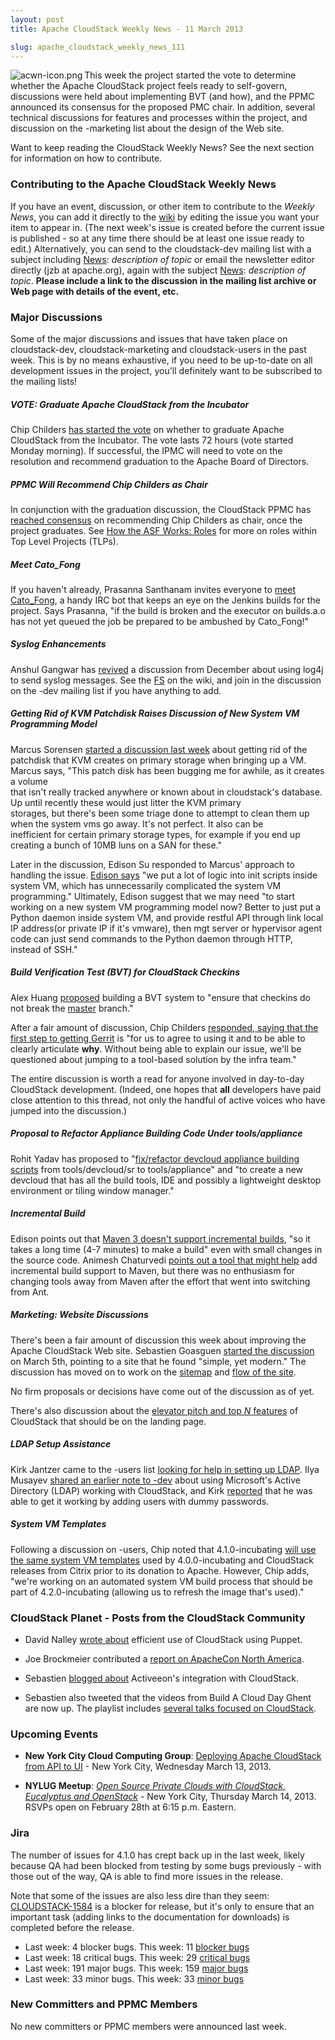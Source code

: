 ```yaml
---
layout: post
title: Apache CloudStack Weekly News - 11 March 2013

slug: apache_cloudstack_weekly_news_111
---
```

<p><img src="/img/imported/3b5a1e4e-90cb-469e-a58a-512bdcc28007?t=true" alt="acwn-icon.png" align="left"></img>This week the project started the vote to determine whether the Apache CloudStack project feels ready to self-govern, discussions were held about implementing BVT (and how), and the PPMC announced its consensus for the proposed PMC chair. In addition, several technical discussions for features and processes within the project, and discussion on the -marketing list about the design of the Web site.</p>

<p>Want to keep reading the CloudStack Weekly News? See the next section for information on how to contribute.</p>

<h3><a name="ApacheCloudStackWeeklyNews-11March2013-ContributingtotheApacheCloudStackWeeklyNews"></a>Contributing to the Apache CloudStack Weekly News</h3>

<p>If you have an event, discussion, or other item to contribute to the <em>Weekly News</em>, you can add it directly to the <a href="https://cwiki.apache.org/confluence/display/CLOUDSTACK/CloudStack+Weekly+News" class="external-link" rel="nofollow">wiki</a> by editing the issue you want your item to appear in. (The next week's issue is created before the current issue is published - so at any time there should be at least one issue ready to edit.) Alternatively, you can send to the cloudstack-dev mailing list with a subject including <a href="" title="News">News</a>: <em>description of topic</em> or email the newsletter editor directly (jzb at apache.org), again with the subject <a href="" title="News">News</a>: <em>description of topic</em>. <b>Please include a link to the discussion in the mailing list archive or Web page with details of the event, etc.</b></p>

<h3><a name="ApacheCloudStackWeeklyNews-11March2013-MajorDiscussions"></a>Major Discussions</h3>

<p>Some of the major discussions and issues that have taken place on cloudstack-dev, cloudstack-marketing and cloudstack-users in the past week. This is by no means exhaustive, if you need to be up-to-date on all development issues in the project, you'll definitely want to be subscribed to the mailing lists!</p>

<h5><a name="ApacheCloudStackWeeklyNews-11March2013-VOTE%3AGraduateApacheCloudStackfromtheIncubator"></a>VOTE: Graduate Apache CloudStack from the Incubator</h5>

<p>Chip Childers <a href="http://markmail.org/message/3qh2dvzvdzk5vxka" class="external-link" rel="nofollow">has started the vote</a> on whether to graduate Apache CloudStack from the Incubator. The vote lasts 72 hours (vote started Monday morning). If successful, the IPMC will need to vote on the resolution and recommend graduation to the Apache Board of Directors. </p>

<h5><a name="ApacheCloudStackWeeklyNews-11March2013-PPMCWillRecommendChipChildersasChair"></a>PPMC Will Recommend Chip Childers as Chair</h5>

<p>In conjunction with the graduation discussion, the CloudStack PPMC has <a href="http://markmail.org/message/hv72l22kk4dms7aj" class="external-link" rel="nofollow">reached consensus</a> on recommending Chip Childers as chair, once the project graduates. See <a href="http://www.apache.org/foundation/how-it-works.html#roles" class="external-link" rel="nofollow">How the ASF Works: Roles</a> for more on roles within Top Level Projects (TLPs).</p>

<h5><a name="ApacheCloudStackWeeklyNews-11March2013-MeetCatoFong"></a>Meet Cato_Fong</h5>

<p>If you haven't already, Prasanna Santhanam invites everyone to <a href="http://markmail.org/message/daujidydbynx2key" class="external-link" rel="nofollow">meet Cato_Fong</a>, a handy IRC bot that keeps an eye on the Jenkins builds for the project. Says Prasanna, "if the build is broken and the executor on builds.a.o has not yet queued the job be prepared to be ambushed by Cato_Fong!"</p>

<h5><a name="ApacheCloudStackWeeklyNews-11March2013-SyslogEnhancements"></a>Syslog Enhancements</h5>

<p>Anshul Gangwar has <a href="http://markmail.org/message/iojeclbpkssbbprk" class="external-link" rel="nofollow">revived</a> a discussion from December about using log4j to send syslog messages. See the <a href="https://cwiki.apache.org/confluence/display/CLOUDSTACK/FS+for+Syslog+Enhancements" class="external-link" rel="nofollow">FS</a> on the wiki, and join in the discussion on the -dev mailing list if you have anything to add. </p>

<h5><a name="ApacheCloudStackWeeklyNews-11March2013-GettingRidofKVMPatchdiskRaisesDiscussionofNewSystemVMProgrammingModel"></a>Getting Rid of KVM Patchdisk Raises Discussion of New System VM Programming Model</h5>

<p>Marcus Sorensen <a href="http://markmail.org/message/anaolzxlcpgrlnh5" class="external-link" rel="nofollow">started a discussion last week</a> about getting rid of the patchdisk that KVM creates on primary storage when bringing up a VM. Marcus says, "This patch disk has been bugging me for awhile, as it creates a volume<br/>
that isn't really tracked anywhere or known about in cloudstack's database. Up until recently these would just litter the KVM primary<br/>
storages, but there's been some triage done to attempt to clean them up when the system vms go away. It's not perfect. It also can be<br/>
inefficient for certain primary storage types, for example if you end up creating a bunch of 10MB luns on a SAN for these."</p>

<p>Later in the discussion, Edison Su responded to Marcus' approach to handling the issue. <a href="http://markmail.org/message/2ee2z7vfo6hoq45p" class="external-link" rel="nofollow">Edison says</a> "we put a lot of logic into init scripts inside system VM, which has unnecessarily complicated the system VM programming." Ultimately, Edison suggest that we may need "to start working on a new system VM programming model now? Better to just put a Python daemon inside system VM, and provide restful API through link local IP address(or private IP if it's vmware), then mgt server or hypervisor agent code can just send commands to the Python daemon through HTTP, instead of SSH."</p>

<h5><a name="ApacheCloudStackWeeklyNews-11March2013-BuildVerificationTest%28BVT%29forCloudStackCheckins"></a>Build Verification Test (BVT) for CloudStack Checkins</h5>

<p>Alex Huang <a href="http://markmail.org/message/kvtkfjaswopqkd7m" class="external-link" rel="nofollow">proposed</a> building a BVT system to "ensure that checkins do not break the <a href="/confluence/pages/createpage.action?spaceKey=CLOUDSTACK&amp;title=master&amp;linkCreation=true&amp;fromPageId=30756122" class="createlink">master</a> branch." </p>

<p>After a fair amount of discussion, Chip Childers <a href="http://markmail.org/message/2tavrqatlyyrwmp6" class="external-link" rel="nofollow">responded, saying that the first step to getting Gerrit</a> is "for us to agree to using it and to be able to clearly articulate <b>why</b>.  Without being able to explain our issue, we'll be questioned about jumping to a tool-based solution by the infra team."</p>

<p>The entire discussion is worth a read for anyone involved in day-to-day CloudStack development. (Indeed, one hopes that <b>all</b> developers have paid close attention to this thread, not only the handful of active voices who have jumped into the discussion.)</p>

<h5><a name="ApacheCloudStackWeeklyNews-11March2013-ProposaltoRefactorApplianceBuildingCodeUndertools%2Fappliance"></a>Proposal to Refactor Appliance Building Code Under tools/appliance</h5>

<p>Rohit Yadav has proposed to "<a href="http://markmail.org/message/lmvbmqvuiriyfgij" class="external-link" rel="nofollow">fix/refactor devcloud appliance building scripts</a> from tools/devcloud/sr to tools/appliance" and "to create a new devcloud that has all the build tools, IDE and possibly a lightweight desktop environment or tiling window manager."</p>

<h5><a name="ApacheCloudStackWeeklyNews-11March2013-IncrementalBuild"></a>Incremental Build</h5>

<p>Edison points out that <a href="http://markmail.org/message/a2b4tfrts3yyhary" class="external-link" rel="nofollow">Maven 3 doesn't support incremental builds</a>, "so it takes a long time (4-7 minutes) to make a build" even with small changes in the source code. Animesh Chaturvedi <a href="http://markmail.org/message/plpuxmxocgoupqak" class="external-link" rel="nofollow">points out a tool that might help</a> add incremental build support to Maven, but there was no enthusiasm for changing tools away from Maven after the effort that went into switching from Ant.</p>

<h5><a name="ApacheCloudStackWeeklyNews-11March2013-Marketing%3AWebsiteDiscussions"></a>Marketing: Website Discussions</h5>

<p>There's been a fair amount of discussion this week about improving the Apache CloudStack Web site. Sebastien Goasguen <a href="http://markmail.org/message/rzaqvo247sskdf5t" class="external-link" rel="nofollow">started the discussion</a> on March 5th, pointing to a site that he found "simple, yet modern." The discussion has moved on to work on the <a href="https://cwiki.apache.org/confluence/display/CLOUDSTACK/Website+Resources+and+Proposals" class="external-link" rel="nofollow">sitemap</a> and <a href="http://markmail.org/message/dnbvgwyykyyub32w" class="external-link" rel="nofollow">flow of the site</a>. </p>

<p>No firm proposals or decisions have come out of the discussion as of yet. </p>

<p>There's also discussion about the <a href="https://cwiki.apache.org/confluence/display/CLOUDSTACK/Website+Resources+and+Proposals" class="external-link" rel="nofollow">elevator pitch and top <em>N</em> features</a> of CloudStack that should be on the landing page.</p>

<h5><a name="ApacheCloudStackWeeklyNews-11March2013-LDAPSetupAssistance"></a>LDAP Setup Assistance</h5>

<p>Kirk Jantzer came to the -users list <a href="http://markmail.org/message/jbdioq4kbgay4pjl" class="external-link" rel="nofollow">looking for help in setting up LDAP</a>. Ilya Musayev <a href="http://markmail.org/thread/cbwtk3fub7p7yexm" class="external-link" rel="nofollow">shared an earlier note to -dev</a> about using Microsoft's Active Directory (LDAP) working with CloudStack, and Kirk <a href="http://markmail.org/message/o65puxc4rgu6pe45" class="external-link" rel="nofollow">reported</a> that he was able to get it working by adding users with dummy passwords. </p>

<h5><a name="ApacheCloudStackWeeklyNews-11March2013-SystemVMTemplates"></a>System VM Templates</h5>

<p>Following a discussion on -users, Chip noted that 4.1.0-incubating <a href="http://markmail.org/message/douf6kgmfdbmqsyq" class="external-link" rel="nofollow">will use the same system VM templates</a> used by 4.0.0-incubating and CloudStack releases from Citrix prior to its donation to Apache. However, Chip adds, "we're working on an automated system VM build process that should be part of 4.2.0-incubating (allowing us to refresh the image that's used)."</p>


<h3><a name="ApacheCloudStackWeeklyNews-11March2013-CloudStackPlanetPostsfromtheCloudStackCommunity"></a>CloudStack Planet - Posts from the CloudStack Community</h3>

<ul>
	<li>David Nalley <a href="http://buildacloud.org/blog/235-puppet-and-cloudstack.html" class="external-link" rel="nofollow">wrote about</a> efficient use of CloudStack using Puppet.</li>
</ul>


<ul>
	<li>Joe Brockmeier contributed a <a href="http://buildacloud.org/blog/234-apachecon-north-america-wrap-up.html" class="external-link" rel="nofollow">report on ApacheCon North America</a>.</li>
</ul>


<ul>
	<li>Sebastien <a href="http://buildacloud.org/blog/233-activeeon-integrates-with-cloudstack.html" class="external-link" rel="nofollow">blogged about</a> Activeeon's integration with CloudStack.</li>
</ul>


<ul>
	<li>Sebastien also tweeted that the videos from Build A Cloud Day Ghent are now up. The playlist includes <a href="http://www.youtube.com/playlist?list=PLb899uhkHRoZZefRW5XmCb8QBcRO7o74E" class="external-link" rel="nofollow">several talks focused on CloudStack</a>.</li>
</ul>


<h3><a name="ApacheCloudStackWeeklyNews-11March2013-UpcomingEvents"></a>Upcoming Events</h3>

<ul>
	<li><b>New York City Cloud Computing Group</b>: <a href="http://www.meetup.com/nyccloudcomputing/events/104771232/" class="external-link" rel="nofollow">Deploying Apache CloudStack from API to UI</a> &#45; New York City, Wednesday March 13, 2013.</li>
</ul>


<ul>
	<li><b>NYLUG Meetup</b>: <a href="http://www.meetup.com/nylug-meetings/events/82181872/" class="external-link" rel="nofollow"><em>Open Source Private Clouds with CloudStack, Eucalyptus and OpenStack</em></a> &#45; New York City, Thursday March 14, 2013. RSVPs open on February 28th at 6:15 p.m. Eastern.</li>
</ul>


<h3><a name="ApacheCloudStackWeeklyNews-11March2013-Jira"></a>Jira </h3>

<p>The number of issues for 4.1.0 has crept back up in the last week, likely because QA had been blocked from testing by some bugs previously - with those out of the way, QA is able to find more issues in the release. </p>

<p>Note that some of the issues are also less dire than they seem: <a href="https://issues.apache.org/jira/browse/CLOUDSTACK-1584" class="external-link" rel="nofollow">CLOUDSTACK-1584</a> is a blocker for release, but it's only to ensure that an important task (adding links to the documentation for downloads) is completed before the release. </p>

<ul>
	<li>Last week: 4 blocker bugs. This week: 11 <a href="http://is.gd/blockers41acs" class="external-link" rel="nofollow">blocker bugs</a></li>
	<li>Last week: 18 critical bugs. This week: 29 <a href="http://is.gd/critical41acs" class="external-link" rel="nofollow">critical bugs</a></li>
	<li>Last week: 191 major bugs. This week: 159 <a href="http://is.gd/major41acs" class="external-link" rel="nofollow">major bugs</a></li>
	<li>Last week: 33 minor bugs. This week: 33 <a href="http://is.gd/minor41acs" class="external-link" rel="nofollow">minor bugs</a></li>
</ul>


<h3><a name="ApacheCloudStackWeeklyNews-11March2013-NewCommittersandPPMCMembers"></a>New Committers and PPMC Members</h3>

<p>No new committers or PPMC members were announced last week.</p>

